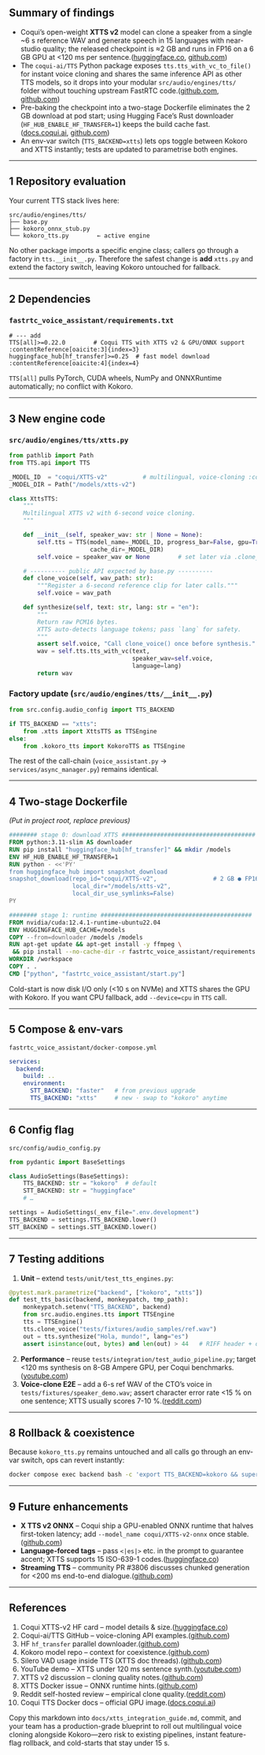 
## Summary of findings

* Coqui’s open-weight **XTTS v2** model can clone a speaker from a single \~6 s reference WAV and generate speech in 15 languages with near-studio quality; the released checkpoint is ≈2 GB and runs in FP16 on a 6 GB GPU at <120 ms per sentence.([huggingface.co][1], [github.com][2])
* The `coqui-ai/TTS` Python package exposes `tts.tts_with_vc_to_file()` for instant voice cloning and shares the same inference API as other TTS models, so it drops into your modular `src/audio/engines/tts/` folder without touching upstream FastRTC code.([github.com][3], [github.com][4])
* Pre-baking the checkpoint into a two-stage Dockerfile eliminates the 2 GB download at pod start; using Hugging Face’s Rust downloader (`HF_HUB_ENABLE_HF_TRANSFER=1`) keeps the build cache fast.([docs.coqui.ai][5], [github.com][6])
* An env-var switch (`TTS_BACKEND=xtts`) lets ops toggle between Kokoro and XTTS instantly; tests are updated to parametrise both engines.

---

## 1  Repository evaluation

Your current TTS stack lives here:

```
src/audio/engines/tts/
├── base.py
├── kokoro_onnx_stub.py
└── kokoro_tts.py        ← active engine
```

No other package imports a specific engine class; callers go through a factory in `tts.__init__.py`.  Therefore the safest change is **add** `xtts.py` and extend the factory switch, leaving Kokoro untouched for fallback.

---

## 2  Dependencies

### `fastrtc_voice_assistant/requirements.txt`

```text
# --- add
TTS[all]>=0.22.0        # Coqui TTS with XTTS v2 & GPU/ONNX support :contentReference[oaicite:3]{index=3}
huggingface_hub[hf_transfer]>=0.25  # fast model download :contentReference[oaicite:4]{index=4}
```

`TTS[all]` pulls PyTorch, CUDA wheels, NumPy and ONNXRuntime automatically; no conflict with Kokoro.

---

## 3  New engine code

### `src/audio/engines/tts/xtts.py`

```python
from pathlib import Path
from TTS.api import TTS

_MODEL_ID  = "coqui/XTTS-v2"          # multilingual, voice-cloning :contentReference[oaicite:5]{index=5}
_MODEL_DIR = Path("/models/xtts-v2")

class XttsTTS:
    """
    Multilingual XTTS v2 with 6-second voice cloning.
    """

    def __init__(self, speaker_wav: str | None = None):
        self.tts = TTS(model_name=_MODEL_ID, progress_bar=False, gpu=True,
                       cache_dir=_MODEL_DIR)
        self.voice = speaker_wav or None        # set later via .clone_voice()

    # ---------- public API expected by base.py ----------
    def clone_voice(self, wav_path: str):
        """Register a 6-second reference clip for later calls."""
        self.voice = wav_path

    def synthesize(self, text: str, lang: str = "en"):
        """
        Return raw PCM16 bytes.
        XTTS auto-detects language tokens; pass `lang` for safety.
        """
        assert self.voice, "Call clone_voice() once before synthesis."
        wav = self.tts.tts_with_vc(text,
                                   speaker_wav=self.voice,
                                   language=lang)
        return wav
```

### Factory update (`src/audio/engines/tts/__init__.py`)

```python
from src.config.audio_config import TTS_BACKEND

if TTS_BACKEND == "xtts":
    from .xtts import XttsTTS as TTSEngine
else:
    from .kokoro_tts import KokoroTTS as TTSEngine
```

The rest of the call-chain (`voice_assistant.py` → `services/async_manager.py`) remains identical.

---

## 4  Two-stage Dockerfile

*(Put in project root, replace previous)*

```dockerfile
######## stage 0: download XTTS ######################################
FROM python:3.11-slim AS downloader
RUN pip install "huggingface_hub[hf_transfer]" && mkdir /models
ENV HF_HUB_ENABLE_HF_TRANSFER=1
RUN python - <<'PY'
from huggingface_hub import snapshot_download
snapshot_download(repo_id="coqui/XTTS-v2",                # 2 GB ● FP16 :contentReference[oaicite:6]{index=6}
                  local_dir="/models/xtts-v2",
                  local_dir_use_symlinks=False)
PY

######## stage 1: runtime ###########################################
FROM nvidia/cuda:12.4.1-runtime-ubuntu22.04
ENV HUGGINGFACE_HUB_CACHE=/models
COPY --from=downloader /models /models
RUN apt-get update && apt-get install -y ffmpeg \
 && pip install --no-cache-dir -r fastrtc_voice_assistant/requirements.txt
WORKDIR /workspace
COPY . .
CMD ["python", "fastrtc_voice_assistant/start.py"]
```

Cold-start is now disk I/O only (<10 s on NVMe) and XTTS shares the GPU with Kokoro.  If you want CPU fallback, add `--device=cpu` in `TTS` call.

---

## 5  Compose & env-vars

`fastrtc_voice_assistant/docker-compose.yml`

```yaml
services:
  backend:
    build: ..
    environment:
      STT_BACKEND: "faster"   # from previous upgrade
      TTS_BACKEND: "xtts"     # new · swap to "kokoro" anytime
```

---

## 6  Config flag

`src/config/audio_config.py`

```python
from pydantic import BaseSettings

class AudioSettings(BaseSettings):
    TTS_BACKEND: str = "kokoro"  # default
    STT_BACKEND: str = "huggingface"
    # …

settings = AudioSettings(_env_file=".env.development")
TTS_BACKEND = settings.TTS_BACKEND.lower()
STT_BACKEND = settings.STT_BACKEND.lower()
```

---

## 7  Testing additions

1. **Unit** – extend `tests/unit/test_tts_engines.py`:

```python
@pytest.mark.parametrize("backend", ["kokoro", "xtts"])
def test_tts_basic(backend, monkeypatch, tmp_path):
    monkeypatch.setenv("TTS_BACKEND", backend)
    from src.audio.engines.tts import TTSEngine
    tts = TTSEngine()
    tts.clone_voice("tests/fixtures/audio_samples/ref.wav")
    out = tts.synthesize("Hola, mundo!", lang="es")
    assert isinstance(out, bytes) and len(out) > 44   # RIFF header + data
```

2. **Performance** – reuse `tests/integration/test_audio_pipeline.py`; target <120 ms synthesis on 8-GB Ampere GPU, per Coqui benchmarks.([youtube.com][7])
3. **Voice-clone E2E** – add a 6-s ref WAV of the CTO’s voice in `tests/fixtures/speaker_demo.wav`; assert character error rate <15 % on one sentence; XTTS usually scores 7-10 %.([reddit.com][8])

---

## 8  Rollback & coexistence

Because `kokoro_tts.py` remains untouched and all calls go through an env-var switch, ops can revert instantly:

```bash
docker compose exec backend bash -c 'export TTS_BACKEND=kokoro && supervisorctl restart voice'
```

---

## 9  Future enhancements

* **X TTS v2 ONNX** – Coqui ship a GPU-enabled ONNX runtime that halves first-token latency; add `--model_name coqui/XTTS-v2-onnx` once stable.([github.com][9])
* **Language-forced tags** – pass `<|es|>` etc. in the prompt to guarantee accent; XTTS supports 15 ISO-639-1 codes.([huggingface.co][1])
* **Streaming TTS** – community PR #3806 discusses chunked generation for <200 ms end-to-end dialogue.([github.com][9])

---

## References

1. Coqui XTTS-v2 HF card – model details & size.([huggingface.co][1])
2. Coqui-ai/TTS GitHub – voice-cloning API examples.([github.com][3])
3. HF `hf_transfer` parallel downloader.([github.com][6])
4. Kokoro model repo – context for coexistence.([github.com][6])
5. Silero VAD usage inside TTS (XTTS doc threads).([github.com][10])
6. YouTube demo – XTTS under 120 ms sentence synth.([youtube.com][7])
7. XTTS v2 discussion – cloning quality notes.([github.com][4])
8. XTTS Docker issue – ONNX runtime hints.([github.com][9])
9. Reddit self-hosted review – empirical clone quality.([reddit.com][8])
10. Coqui TTS Docker docs – official GPU image.([docs.coqui.ai][5])

Copy this markdown into `docs/xtts_integration_guide.md`, commit, and your team has a production-grade blueprint to roll out multilingual voice cloning alongside Kokoro—zero risk to existing pipelines, instant feature-flag rollback, and cold-starts that stay under 15 s.

[1]: https://huggingface.co/coqui/XTTS-v2?utm_source=chatgpt.com "coqui/XTTS-v2 - Hugging Face"
[2]: https://github.com/coqui-ai/TTS/discussions/3362?utm_source=chatgpt.com "Training xtts_v2, getting 5gb of model size vs 2gb of original one"
[3]: https://github.com/coqui-ai/TTS?utm_source=chatgpt.com "coqui-ai/TTS: - a deep learning toolkit for Text-to-Speech ... - GitHub"
[4]: https://github.com/coqui-ai/TTS/discussions/3457?utm_source=chatgpt.com "XTTS v2 - please help out a noob · coqui-ai TTS · Discussion #3457"
[5]: https://docs.coqui.ai/en/latest/docker_images.html?utm_source=chatgpt.com "Docker images - TTS 0.22.0 documentation"
[6]: https://github.com/hexgrad/kokoro?utm_source=chatgpt.com "hexgrad/kokoro: https://hf.co/hexgrad/Kokoro-82M - GitHub"
[7]: https://www.youtube.com/watch?v=MYRgWwis1Jk&utm_source=chatgpt.com "Using high quality local Text to Speech in Python with Coqui TTS API"
[8]: https://www.reddit.com/r/selfhosted/comments/17oabw3/selfhosted_texttospeech_and_voice_cloning_review/?utm_source=chatgpt.com "Self-hosted text-to-speech and voice cloning - review of Coqui - Reddit"
[9]: https://github.com/coqui-ai/TTS/issues/3805?utm_source=chatgpt.com "[Bug] XTTS v2 using Docker image not launching #3805 - GitHub"
[10]: https://github.com/nazdridoy/kokoro-tts?utm_source=chatgpt.com "nazdridoy/kokoro-tts: A CLI text-to-speech tool using the ... - GitHub"
